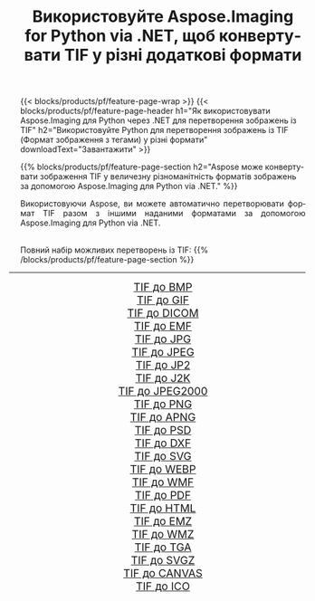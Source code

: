 ﻿---
title: Використовуйте Aspose.Imaging for Python via .NET, щоб конвертувати TIF у різні додаткові формати 
weight: 3920
url: /uk/python-net/conversion/from/tif 
lang: uk
langdirlevel: 2
locales: zh-hans,ja,it,ru,de,es,fr,nl,id,lt,pl,pt,vi,tr,ko,zh-hant,ar,hi,th,sv,cs,uk,he
description: Ви можете швидко трансформувати TIF(Формат зображення з тегами) у різні формати за допомогою Aspose.Imaging для Python via .NET.
---

{{< blocks/products/pf/feature-page-wrap >}}
{{< blocks/products/pf/feature-page-header h1="Як використовувати Aspose.Imaging для Python через .NET для перетворення зображень із TIF" h2="Використовуйте Python для перетворення зображень із TIF (Формат зображення з тегами) у різні формати" downloadText="Завантажити" >}}


{{% blocks/products/pf/feature-page-section  h2="Aspose може конвертувати зображення TIF у величезну різноманітність форматів зображень за допомогою Aspose.Imaging для Python via .NET." %}}
<p align=justify>Використовуючи Aspose, ви можете автоматично перетворювати формат TIF разом з іншими наданими форматами за допомогою Aspose.Imaging для Python via .NET. </p>
<br/>
Повний набір можливих перетворень із TIF:
{{% /blocks/products/pf/feature-page-section %}}
<div class="container-fluid productfamilypage bg-gray">
    <div class="convertypes bg-gray agp-content section">
        <div class="container">
		<hr style="margin-left:-20px;"/>
		<div class="row other-converters" style="gap: 10px;font-size: 19px;text-align:center;">
		    <div class='col-md-2 other-converter remove-lp remove-rp'><a href="/imaging/uk/python-net/conversion/tif-to-bmp" style="padding:15px;">TIF до BMP</a></div><div class='col-md-2 other-converter remove-lp remove-rp'><a href="/imaging/uk/python-net/conversion/tif-to-gif" style="padding:15px;">TIF до GIF</a></div><div class='col-md-2 other-converter remove-lp remove-rp'><a href="/imaging/uk/python-net/conversion/tif-to-dicom" style="padding:15px;">TIF до DICOM</a></div><div class='col-md-2 other-converter remove-lp remove-rp'><a href="/imaging/uk/python-net/conversion/tif-to-emf" style="padding:15px;">TIF до EMF</a></div><div class='col-md-2 other-converter remove-lp remove-rp'><a href="/imaging/uk/python-net/conversion/tif-to-jpg" style="padding:15px;">TIF до JPG</a></div><div class='col-md-2 other-converter remove-lp remove-rp'><a href="/imaging/uk/python-net/conversion/tif-to-jpeg" style="padding:15px;">TIF до JPEG</a></div><div class='col-md-2 other-converter remove-lp remove-rp'><a href="/imaging/uk/python-net/conversion/tif-to-jp2" style="padding:15px;">TIF до JP2</a></div><div class='col-md-2 other-converter remove-lp remove-rp'><a href="/imaging/uk/python-net/conversion/tif-to-j2k" style="padding:15px;">TIF до J2K</a></div><div class='col-md-2 other-converter remove-lp remove-rp'><a href="/imaging/uk/python-net/conversion/tif-to-jpeg2000" style="padding:15px;">TIF до JPEG2000</a></div><div class='col-md-2 other-converter remove-lp remove-rp'><a href="/imaging/uk/python-net/conversion/tif-to-png" style="padding:15px;">TIF до PNG</a></div><div class='col-md-2 other-converter remove-lp remove-rp'><a href="/imaging/uk/python-net/conversion/tif-to-apng" style="padding:15px;">TIF до APNG</a></div><div class='col-md-2 other-converter remove-lp remove-rp'><a href="/imaging/uk/python-net/conversion/tif-to-psd" style="padding:15px;">TIF до PSD</a></div><div class='col-md-2 other-converter remove-lp remove-rp'><a href="/imaging/uk/python-net/conversion/tif-to-dxf" style="padding:15px;">TIF до DXF</a></div><div class='col-md-2 other-converter remove-lp remove-rp'><a href="/imaging/uk/python-net/conversion/tif-to-svg" style="padding:15px;">TIF до SVG</a></div><div class='col-md-2 other-converter remove-lp remove-rp'><a href="/imaging/uk/python-net/conversion/tif-to-webp" style="padding:15px;">TIF до WEBP</a></div><div class='col-md-2 other-converter remove-lp remove-rp'><a href="/imaging/uk/python-net/conversion/tif-to-wmf" style="padding:15px;">TIF до WMF</a></div><div class='col-md-2 other-converter remove-lp remove-rp'><a href="/imaging/uk/python-net/conversion/tif-to-pdf" style="padding:15px;">TIF до PDF</a></div><div class='col-md-2 other-converter remove-lp remove-rp'><a href="/imaging/uk/python-net/conversion/tif-to-html" style="padding:15px;">TIF до HTML</a></div><div class='col-md-2 other-converter remove-lp remove-rp'><a href="/imaging/uk/python-net/conversion/tif-to-emz" style="padding:15px;">TIF до EMZ</a></div><div class='col-md-2 other-converter remove-lp remove-rp'><a href="/imaging/uk/python-net/conversion/tif-to-wmz" style="padding:15px;">TIF до WMZ</a></div><div class='col-md-2 other-converter remove-lp remove-rp'><a href="/imaging/uk/python-net/conversion/tif-to-tga" style="padding:15px;">TIF до TGA</a></div><div class='col-md-2 other-converter remove-lp remove-rp'><a href="/imaging/uk/python-net/conversion/tif-to-svgz" style="padding:15px;">TIF до SVGZ</a></div><div class='col-md-2 other-converter remove-lp remove-rp'><a href="/imaging/uk/python-net/conversion/tif-to-canvas" style="padding:15px;">TIF до CANVAS</a></div><div class='col-md-2 other-converter remove-lp remove-rp'><a href="/imaging/uk/python-net/conversion/tif-to-ico" style="padding:15px;">TIF до ICO</a></div>
                </div>
        </div>
    </div>
</div>
<br/>


